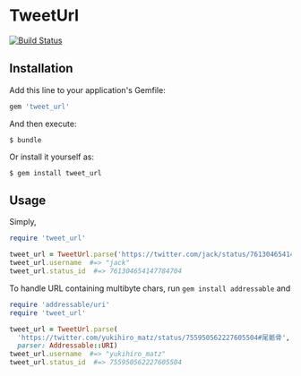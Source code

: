 TweetUrl
===

[![Build Status](https://travis-ci.org/announce/tweet_url.svg?branch=master)](https://travis-ci.org/announce/tweet_url)

## Installation

Add this line to your application's Gemfile:

```ruby
gem 'tweet_url'
```

And then execute:

    $ bundle

Or install it yourself as:

    $ gem install tweet_url

## Usage

Simply,

```rb
require 'tweet_url'

tweet_url = TweetUrl.parse('https://twitter.com/jack/status/761304654147784704/photo/1')
tweet_url.username  #=> "jack"
tweet_url.status_id  #=> 761304654147784704
```

To handle URL containing multibyte chars, run `gem install addressable` and

```rb
require 'addressable/uri'
require 'tweet_url'

tweet_url = TweetUrl.parse(
  'https://twitter.com/yukihiro_matz/status/755950562227605504#尾骶骨',
  parser: Addressable::URI)
tweet_url.username  #=> "yukihiro_matz"
tweet_url.status_id  #=> 755950562227605504
```
